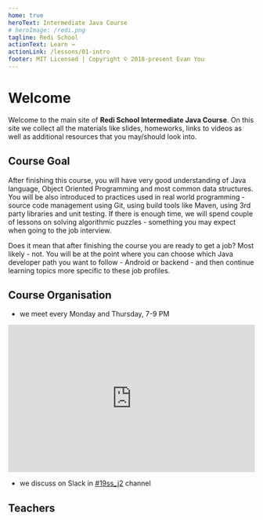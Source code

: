```yaml
---
home: true
heroText: Intermediate Java Course
# heroImage: /redi.png
tagline: Redi School
actionText: Learn →
actionLink: /lessons/01-intro
footer: MIT Licensed | Copyright © 2018-present Evan You
---
```


# Welcome

Welcome to the main site of **Redi School Intermediate Java Course**. On this site we collect all the materials like slides, homeworks, links to videos as well as additional resources that you may/should look into.

## Course Goal

After finishing this course, you will have very good understanding of Java language, Object Oriented Programming and most common data structures. You will be also introduced to practices used in real world programming - source code management using Git, using build tools like Maven, using 3rd party libraries and unit testing. If there is enough time, we will spend couple of lessons on solving algorithmic puzzles - something you may expect when going to the job interview.

Does it mean that after finishing the course you are ready to get a job? Most likely - not. You will be at the point where you can choose which Java developer path you want to follow - Android or backend - and then continue learning topics more specific to these job profiles.

## Course Organisation

- we meet every Monday and Thursday, 7-9 PM

<div class="mapouter"><div class="gmap_canvas"><iframe style="width:100%" height="300" id="gmap_canvas" src="https://maps.google.com/maps?q=Digitales%20Lernzentrum%20Berlin%20Kemperpl.%201%2C%2010785%20Berlin&t=&z=17&ie=UTF8&iwloc=&output=embed" frameborder="0" scrolling="no" marginheight="0" marginwidth="0"></iframe></div></div>

- we discuss on Slack in [#19ss_j2](https://redi-school.slack.com/messages/CFE21FCTH) channel

## Teachers

<AllTeachers></AllTeachers>